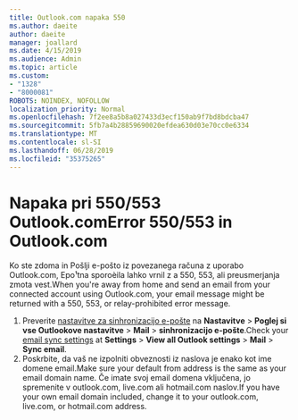 ```yaml
---
title: Outlook.com napaka 550
ms.author: daeite
author: daeite
manager: joallard
ms.date: 4/15/2019
ms.audience: Admin
ms.topic: article
ms.custom:
- "1328"
- "8000081"
ROBOTS: NOINDEX, NOFOLLOW
localization_priority: Normal
ms.openlocfilehash: 7f2ee8a5b8a027433d3ecf150ab9f7bd8bdcba47
ms.sourcegitcommit: 5fb7a4b28859690020efdea630d03e70cc0e6334
ms.translationtype: MT
ms.contentlocale: sl-SI
ms.lasthandoff: 06/28/2019
ms.locfileid: "35375265"
---
```

# <a name="error-550553-in-outlookcom"></a><span data-ttu-id="52a5b-102">Napaka pri 550/553 Outlook.com</span><span class="sxs-lookup"><span data-stu-id="52a5b-102">Error 550/553 in Outlook.com</span></span>

<span data-ttu-id="52a5b-103">Ko ste zdoma in Pošlji e-pošto iz povezanega računa z uporabo Outlook.com, Epo¹tna sporoèila lahko vrnil z a 550, 553, ali preusmerjanja zmota vest.</span><span class="sxs-lookup"><span data-stu-id="52a5b-103">When you're away from home and send an email from your connected account using Outlook.com, your email message might be returned with a 550, 553, or relay-prohibited error message.</span></span>

1. <span data-ttu-id="52a5b-104">Preverite [nastavitve za sinhronizacijo e-pošte](https://go.microsoft.com/fwlink/?linkid=2031283) na **Nastavitve** > **Poglej si vse Outlookove nastavitve** > **Mail** > **sinhronizacijo e-pošte**.</span><span class="sxs-lookup"><span data-stu-id="52a5b-104">Check your [email sync settings](https://go.microsoft.com/fwlink/?linkid=2031283) at **Settings** > **View all Outlook settings** > **Mail** > **Sync email**.</span></span>
1. <span data-ttu-id="52a5b-105">Poskrbite, da vaš ne izpolniti obveznosti iz naslova je enako kot ime domene email.</span><span class="sxs-lookup"><span data-stu-id="52a5b-105">Make sure your default from address is the same as your email domain name.</span></span> <span data-ttu-id="52a5b-106">Če imate svoj email domena vključena, jo spremenite v outlook.com, live.com ali hotmail.com naslov.</span><span class="sxs-lookup"><span data-stu-id="52a5b-106">If you have your own email domain included, change it to your outlook.com, live.com, or hotmail.com address.</span></span>
